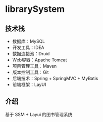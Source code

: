 # librarySystem

## 技术栈
- 数据库：MySQL
- 开发工具：IDEA
- 数据连接池：Druid
- Web容器：Apache Tomcat
- 项目管理工具：Maven
- 版本控制工具：Git
- 后端技术：Spring + SpringMVC + MyBatis
- 前端框架：LayUI

## 介绍
基于 SSM + Layui 的图书管理系统
